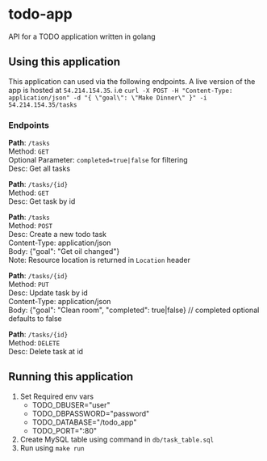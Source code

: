 # todo-app
API for a TODO application written in golang

## Using this application

This application can used via the following endpoints. A live version of the app is hosted at `54.214.154.35`. i.e `curl -X POST -H "Content-Type: application/json" -d "{ \"goal\": \"Make Dinner\" }" -i  54.214.154.35/tasks
`

### Endpoints
**Path**: `/tasks`  
Method: `GET`  
Optional Parameter: `completed=true|false` for filtering   
Desc: Get all tasks  

**Path**: `/tasks/{id}`  
Method: `GET`  
Desc: Get task by id  

**Path**: `/tasks`  
Method: `POST`  
Desc: Create a new todo task  
Content-Type: application/json  
Body: {"goal": "Get oil changed"}  
Note: Resource location is returned in `Location` header   

**Path**: `/tasks/{id}`  
Method: `PUT`  
Desc: Update task by id  
Content-Type: application/json  
Body: {"goal": "Clean room", "completed": true|false} // completed optional defaults to false  

**Path**: `/tasks/{id}`  
Method: `DELETE`  
Desc: Delete task at id  


## Running this application

1. Set Required env vars
    - TODO_DBUSER="user"
    - TODO_DBPASSWORD="password"
    - TODO_DATABASE="/todo_app"
    - TODO_PORT=":80"
2. Create MySQL table using command in `db/task_table.sql` 
3. Run using `make run` 